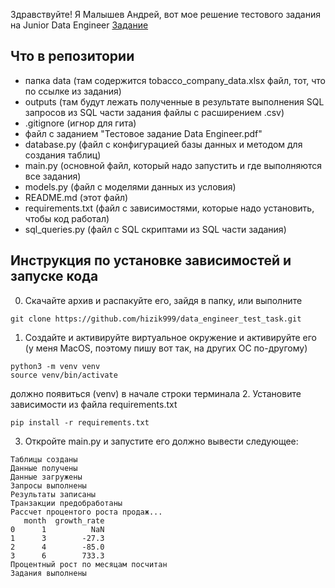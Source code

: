 Здравствуйте! Я Малышев Андрей, вот мое решение тестового задания на Junior Data Engineer
[Задание](<Тестовое задание Data Engineer.pdf>)
## Что в репозитории
- папка data (там содержится tobacco_company_data.xlsx файл, тот, что по ссылке из задания)
- outputs (там будут лежать полученные в результате выполнения SQL запросов из SQL части задания файлы с расширением .csv)
- .gitignore (игнор для гита)
- файл с заданием "Тестовое задание Data Engineer.pdf"
- database.py (файл с конфигурацией базы данных и методом для создания таблиц)
- main.py (основной файл, который надо запустить и где выполняются все задания)
- models.py (файл с моделями данных из условия)
- README.md (этот файл)
- requirements.txt (файл с зависимостями, которые надо установить, чтобы код работал)
- sql_queries.py (файл с SQL скриптами из SQL части задания)

## Инструкция по установке зависимостей и запуске кода
0. Скачайте архив и распакуйте его, зайдя в папку, или выполните
```
git clone https://github.com/hizik999/data_engineer_test_task.git
```
1. Создайте и активируйте виртуальное окружение и активируйте его (у меня MacOS, поэтому пишу вот так, на других ОС по-другому)
```
python3 -m venv venv
source venv/bin/activate
```
должно появиться (venv) в начале строки терминала
2. Установите зависимости из файла requirements.txt
```
pip install -r requirements.txt
```
3. Откройте main.py и запустите его
должно вывести следующее:
```
Таблицы созданы
Данные получены
Данные загружены
Запросы выполнены
Результаты записаны
Транзакции предобработаны
Рассчет процентого роста продаж...
   month  growth_rate
0      1          NaN
1      3        -27.3
2      4        -85.0
3      6        733.3
Процентный рост по месяцам посчитан
Задания выполнены
```